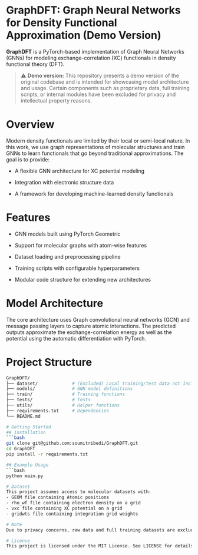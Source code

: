 # GraphDFT: Graph Neural Networks for Density Functional Approximation (Demo Version)
**GraphDFT** is a PyTorch-based implementation of Graph Neural Networks (GNNs) for modeling exchange-correlation (XC) functionals in density functional theory (DFT).

> ⚠️ **Demo version:**
This repository presents a demo version of the original codebase and is intended for showcasing model architecture and usage. Certain components such as proprietary data, full training scripts, or internal modules have been excluded for privacy and intellectual property reasons.

# Overview
Modern density functionals are limited by their local or semi-local nature. In this work, we use graph representations of molecular structures and train GNNs to learn functionals that go beyond traditional approximations. The goal is to provide:

- A flexible GNN architecture for XC potential modeling

- Integration with electronic structure data 

- A framework for developing machine-learned density functionals

# Features

- GNN models built using PyTorch Geometric

- Support for molecular graphs with atom-wise features

- Dataset loading and preprocessing pipeline

- Training scripts with configurable hyperparameters

- Modular code structure for extending new architectures

# Model Architecture
The core architecture uses Graph convolutional neural networks (GCN) and message passing layers to capture atomic interactions. The predicted outputs approximate the exchange-correlation energy as well as the potential using the automatic differentiation with PyTorch.

# Project Structure
```bash
GraphDFT/
├── dataset/             # (Excluded) Local training/test data not included in this public repo
├── models/              # GNN model definitions
├── train/               # Training functions
├── tests/               # Tests
├── utils/               # Helper functions
├── requirements.txt     # Dependencies
└── README.md

# Getting Started
## Installation
```bash
git clone git@github.com:soumitribedi/GraphDFT.git
cd GraphDFT
pip install -r requirements.txt

## Example Usage
```bash
python main.py

# Dataset
This project assumes access to molecular datasets with:
- GEOM file containing Atomic positions
- rho_wf file containing electron density on a grid 
- vxc file containing XC potential on a grid
- gridwts file containing integration grid weights

# Note
Due to privacy concerns, raw data and full training datasets are excluded from this public repository.

# License
This project is licensed under the MIT License. See LICENSE for details.
